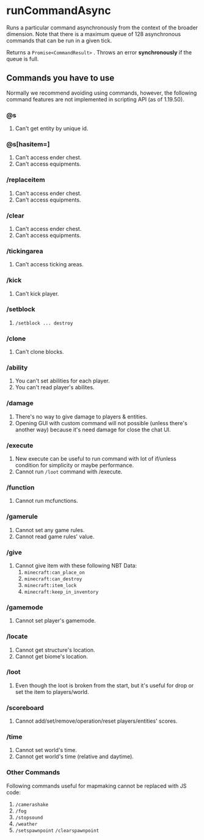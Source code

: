 # runCommandAsync

Runs a particular command asynchronously from the context of the broader dimension.
Note that there is a maximum queue of 128 asynchronous commands that can be run in a given tick.

Returns a `Promise<CommandResult>` . Throws an error **synchronously** if the queue is full.

## Commands you have to use

Normally we recommend avoiding using commands,
however, the following command features are not implemented in scripting API (as of 1.19.50).

### @s

1. Can't get entity by unique id.

### @s[hasitem=]

1. Can't access ender chest.
2. Can't access equipments.

### /replaceitem

1. Can't access ender chest.
2. Can't access equipments.

### /clear

1. Can't access ender chest.
2. Can't access equipments.

### /tickingarea

1. Can't access ticking areas.

### /kick

1. Can't kick player.

### /setblock

1. `/setblock ... destroy`

### /clone

1. Can't clone blocks.

### /ability

1. You can't set abilities for each player.
2. You can't read player's abilites.

### /damage

1. There's no way to give damage to players & entities.
2. Opening GUI with custom command will not possible (unless there's another way) because it's need damage for close the chat UI.

### /execute

1. New execute can be useful to run command with lot of if/unless condition for simplicity or maybe performance.
2. Cannot run `/loot` command with /execute.

### /function

1. Cannot run mcfunctions.

### /gamerule

1. Cannot set any game rules.
2. Cannot read game rules' value.

### /give

1. Cannot give item with these following NBT Data:
    1. `minecraft:can_place_on`
    2. `minecraft:can_destroy`
    3. `minecraft:item_lock`
    4. `minecraft:keep_in_inventory`

### /gamemode

1. Cannot set player's gamemode.

### /locate

1. Cannot get structure's location.
2. Cannot get biome's location.

### /loot

1. Even though the loot is broken from the start, but it's useful for drop or set the item to players/world.

### /scoreboard

1. Cannot add/set/remove/operation/reset players/entities' scores.

### /time

1. Cannot set world's time.
2. Cannot get world's time (relative and daytime).

### Other Commands

Following commands useful for mapmaking cannot be replaced with JS code:

1. `/camerashake`
2. `/fog`
3. `/stopsound`
4. `/weather`
5. `/setspawnpoint` `/clearspawnpoint`
